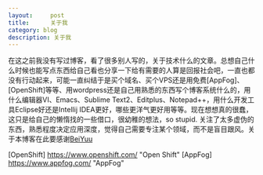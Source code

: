 ```yaml
---
layout:     post
title:      关于我
category: blog
description: 关于我
---
```


在这之前我没有写过博客，看了很多别人写的，关于技术什么的文章。总想自己什么时候也能写点东西给自己看也分享一下给有需要的人算是回报社会吧，一直也都没有行动起来，可能一直纠结于是买个域名、买个VPS还是用免费[AppFog]、[OpenShift]等等、用wordpress还是自己用熟悉的东西写个博客系统什么的，用什么编辑器VI、Emacs、Sublime Text2、Editplus、Notepad++，用什么开发工具Eclipse好还是Intellij IDEA更好，哪些更洋气更好用等等。现在想想真的很蠢，这只是给自己的懒惰找的一些借口，很幼稚的想法，so stupid. 关注了太多虚伪的东西，熟悉程度决定应用深度，觉得自己需要专注某个领域，而不是盲目跟风。关于本博客在此要感谢[BeiYuu]

[BeiYuu]:    http://beiyuu.com  "BeiYuu"
[OpenShift] https://www.openshift.com/ "Open Shift"
[AppFog] https://www.appfog.com/ "AppFog"